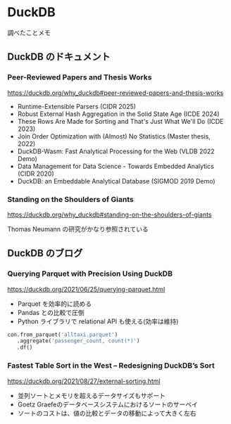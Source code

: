 # DuckDB

調べたことメモ

## DuckDB のドキュメント

### Peer-Reviewed Papers and Thesis Works

https://duckdb.org/why_duckdb#peer-reviewed-papers-and-thesis-works

- Runtime-Extensible Parsers (CIDR 2025)
- Robust External Hash Aggregation in the Solid State Age (ICDE 2024)
- These Rows Are Made for Sorting and That's Just What We'll Do (ICDE 2023)
- Join Order Optimization with (Almost) No Statistics (Master thesis, 2022)
- DuckDB-Wasm: Fast Analytical Processing for the Web (VLDB 2022 Demo)
- Data Management for Data Science - Towards Embedded Analytics (CIDR 2020)
- DuckDB: an Embeddable Analytical Database (SIGMOD 2019 Demo)

### Standing on the Shoulders of Giants

https://duckdb.org/why_duckdb#standing-on-the-shoulders-of-giants

Thomas Neumann の研究がかなり参照されている

## DuckDB のブログ

### Querying Parquet with Precision Using DuckDB

https://duckdb.org/2021/06/25/querying-parquet.html

- Parquet を効率的に読める
- Pandas との比較で圧倒
- Python ライブラリで relational API も使える(効率は維持)

```py
con.from_parquet('alltaxi.parquet')
   .aggregate('passenger_count, count(*)')
   .df()
```

### Fastest Table Sort in the West – Redesigning DuckDB’s Sort

https://duckdb.org/2021/08/27/external-sorting.html

- 並列ソートとメモリを超えるデータサイズもサポート
- Goetz Graefeのデータベースシステムにおけるソートのサーベイ
- ソートのコストは、値の比較とデータの移動によって大きく左右

